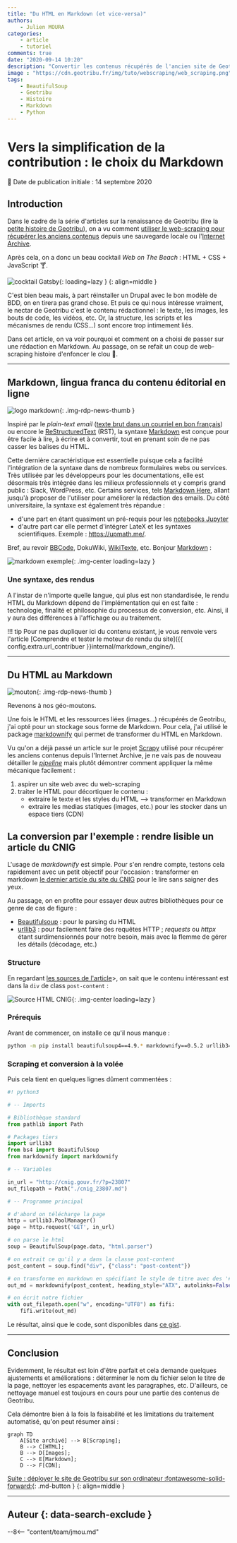 ```yaml
---
title: "Du HTML en Markdown (et vice-versa)"
authors:
    - Julien MOURA
categories:
    - article
    - tutoriel
comments: true
date: "2020-09-14 10:20"
description: "Convertir les contenus récupérés de l'ancien site de Geotribu en Markdown (via markdownify) : lingua franca du contenu web 2020."
image : "https://cdn.geotribu.fr/img/tuto/webscraping/web_scraping.png"
tags:
    - BeautifulSoup
    - Geotribu
    - Histoire
    - Markdown
    - Python
---
```


# Vers la simplification de la contribution : le choix du Markdown

:calendar: Date de publication initiale : 14 septembre 2020

## Introduction

Dans le cadre de la série d'articles sur la renaissance de Geotribu (lire la [petite histoire de Geotribu](./2020-08-31_geotribu_histoire.md)), on a vu comment [utiliser le web-scraping pour récupérer les anciens contenus](./2020-09-08_web-scraping_scrapy_geotribu.md) depuis une sauvegarde locale ou l'[Internet Archive].

Après cela, on a donc un beau cocktail *Web on The Beach* : HTML + CSS + JavaScript :cocktail:.

![cocktail Gatsby](https://cdn.geotribu.fr/img/articles-blog-rdp/divers/gif_cocktail_gatsby.webp "Il est frais mon cocktail Web on the Beach, il est frais !"){: loading=lazy }
{: align=middle }

C'est bien beau mais, à part réinstaller un Drupal avec le bon modèle de BDD, on en tirera pas grand chose. Et puis ce qui nous intéresse vraiment, le nectar de Geotribu c'est le contenu rédactionnel : le texte, les images, les bouts de code, les vidéos, etc. Or, la structure, les scripts et les mécanismes de rendu (CSS...) sont encore trop intimement liés.

Dans cet article, on va voir pourquoi et comment on a choisi de passer sur une rédaction en Markdown. Au passage, on se refait un coup de web-scraping histoire d'enfoncer le clou :hammer:.

----

## Markdown, lingua franca du contenu éditorial en ligne

![logo markdown](https://cdn.geotribu.fr/img/logos-icones/markdown.png "logo Markdown"){: .img-rdp-news-thumb }

Inspiré par le *plain-text email* ([texte brut dans un courriel en bon français](https://fr.wikipedia.org/wiki/Texte_brut#Texte_brut_dans_un_courriel)) ou encore le [ReStructuredText](https://fr.wikipedia.org/wiki/) (RST), la syntaxe [Markdown] est conçue pour être facile à lire, à écrire et à convertir, tout en prenant soin de ne pas casser les balises du HTML.

Cette dernière caractéristique est essentielle puisque cela a facilité l'intégration de la syntaxe dans de nombreux formulaires webs ou services. Très utilisée par les développeurs pour les documentations, elle est désormais très intégrée dans les milieux professionnels et y compris grand public : Slack, WordPress, etc.
Certains services, tels [Markdown Here](https://markdown-here.com/features.html), allant jusqu'à proposer de l'utiliser pour améliorer la rédaction des emails. Du côté universitaire, la syntaxe est également très répandue :

- d'une part en étant quasiment un pré-requis pour les [notebooks Jupyter](https://jupyter.org/)
- d'autre part car elle permet d'intégrer LateX et les syntaxes scientifiques. Exemple : <https://upmath.me/>.

Bref, au revoir [BBCode](https://fr.wikipedia.org/wiki/BBCode), DokuWiki, [WikiTexte](https://fr.wikipedia.org/wiki/Wikitexte), etc. Bonjour [Markdown] :

![markdown exemple](https://cdn.geotribu.fr/img/internal/contribution/markdown_exemple.png "Exemple basique de la syntaxe markdown"){: .img-center loading=lazy }

### Une syntaxe, des rendus

A l'instar de n'importe quelle langue, qui plus est non standardisée, le rendu HTML du Markdown dépend de l'implémentation qui en est faite : technologie, finalité et philosophie du processus de conversion, etc. Ainsi, il y aura des différences à l'affichage ou au traitement.

!!! tip
    Pour ne pas dupliquer ici du contenu existant, je vous renvoie vers l'article [Comprendre et tester le moteur de rendu du site]({{ config.extra.url_contribuer }}internal/markdown_engine/).

----

## Du HTML au Markdown

![mouton](https://cdn.geotribu.fr/img/logos-icones/divers/mouton.jpg "Bêêêêê"){: .img-rdp-news-thumb }

Revenons à nos géo-moutons.

Une fois le HTML et les ressources liées (images...) récupérés de Geotribu, j'ai opté pour un stockage sous forme de Markdown. Pour cela, j'ai utilisé le package [markdownify](https://github.com/matthewwithanm/python-markdownify) qui permet de transformer du HTML en Markdown.

Vu qu'on a déjà passé un article sur le projet [Scrapy] utilisé pour récupérer les anciens contenus depuis l'Internet Archive, je ne vais pas de nouveau détailler le [*pipeline*](2020-09-08_web-scraping_scrapy_geotribu.md) mais plutôt démontrer comment appliquer la même mécanique facilement :

1. aspirer un site web avec du web-scraping
2. traiter le HTML pour décortiquer le contenu :
    - extraire le texte et les styles du HTML --> transformer en Markdown
    - extraire les medias statiques (images, etc.) pour les stocker dans un espace tiers (CDN)

## La conversion par l'exemple : rendre lisible un article du CNIG

L'usage de *markdownify* est simple. Pour s'en rendre compte, testons cela rapidement avec un petit objectif pour l'occasion : transformer en markdown [le dernier article du site du CNIG](http://cnig.gouv.fr/?p=23807) pour le lire sans saigner des yeux.

Au passage, on en profite pour essayer deux autres bibliothèques pour ce genre de cas de figure :

- [Beautifulsoup](https://www.crummy.com/software/BeautifulSoup/) : pour le parsing du HTML
- [urllib3](https://urllib3.readthedocs.io/) : pour facilement faire des requêtes HTTP ; *requests* ou *httpx* étant surdimensionnés pour notre besoin, mais avec la flemme de gérer les détails (décodage, etc.)

### Structure

En regardant [les sources de l'article](view-source:<http://cnig.gouv.fr/?p=23807)>, on sait que le contenu intéressant est dans la `div` de class `post-content` :

![Source HTML CNIG](https://cdn.geotribu.fr/img/tuto/webscraping/scraping_cnig_art_source.png "Les sources de l'article du CNIG "){: .img-center loading=lazy }

### Prérequis

Avant de commencer, on installe ce qu'il nous manque :

```bash
python -m pip install beautifulsoup4==4.9.* markdownify==0.5.2 urllib3==1.25.*
```

### Scraping et conversion à la volée

Puis cela tient en quelques lignes dûment commentées :

```python
#! python3

# -- Imports

# Bibliothèque standard
from pathlib import Path

# Packages tiers
import urllib3
from bs4 import BeautifulSoup
from markdownify import markdownify

# -- Variables

in_url = "http://cnig.gouv.fr/?p=23807"
out_filepath = Path("./cnig_23807.md")

# -- Programme principal

# d'abord on télécharge la page
http = urllib3.PoolManager()
page = http.request('GET', in_url)

# on parse le html
soup = BeautifulSoup(page.data, "html.parser")

# on extrait ce qu'il y a dans la classe post-content
post_content = soup.find("div", {"class": "post-content"})

# on transforme en markdown en spécifiant le style de titre avec des '#'
out_md = markdownify(post_content, heading_style="ATX", autolinks=False)

# on écrit notre fichier
with out_filepath.open("w", encoding="UTF8") as fifi:
    fifi.write(out_md)
```

Le résultat, ainsi que le code, sont disponibles dans [ce gist](https://gist.github.com/Guts/a77e9e378b7157f568077ab47937a9d9).

----

## Conclusion

Evidemment, le résultat est loin d'être parfait et cela demande quelques ajustements et améliorations : déterminer le nom du fichier selon le titre de la page, nettoyer les espacements avant les paragraphes, etc. D'ailleurs, ce nettoyage manuel est toujours en cours pour une partie des contenus de Geotribu.

Cela démontre bien à la fois la faisabilité et les limitations du traitement automatisé, qu'on peut résumer ainsi :

```mermaid
graph TD
    A[Site archivé] --> B[Scraping];
    B --> C[HTML];
    B --> D[Images];
    C --> E[Markdown];
    D --> F[CDN];
```

[Suite : déployer le site de Geotribu sur son ordinateur :fontawesome-solid-forward:](2020-12-30_deployer_geotribu_a_la_maison.md){: .md-button }
{: align=middle }

----

## Auteur {: data-search-exclude }

--8<-- "content/team/jmou.md"

<!-- Hyperlinks reference -->
[Markdown]: https://fr.wikipedia.org/wiki/Markdown
[Internet Archive]: https://archive.org
[Scrapy]: https://scrapy.org/
